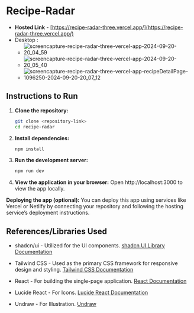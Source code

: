 # Recipe-Radar

- **Hosted Link** - [https://recipe-radar-three.vercel.app/](https://recipe-radar-three.vercel.app/)
- Desktop :
   - ![screencapture-recipe-radar-three-vercel-app-2024-09-20-20_04_59](https://github.com/user-attachments/assets/60782ea6-fc86-451b-ab21-a507f02aa5f9)
   - ![screencapture-recipe-radar-three-vercel-app-2024-09-20-20_05_40](https://github.com/user-attachments/assets/21b7dc8c-7c5f-44bf-aa4e-6ace99bafc23) 
   - ![screencapture-recipe-radar-three-vercel-app-recipeDetailPage-1096250-2024-09-20-20_07_12](https://github.com/user-attachments/assets/b37ae529-f1f3-400b-936a-d3a10f797e66)


## Instructions to Run

1. **Clone the repository:**

   ```bash
   git clone <repository-link>
   cd recipe-radar

   ```

2. **Install dependencies:**

   ```bash
   npm install

   ```

3. **Run the development server:**

   ```bash
   npm run dev

   ```

4. **View the application in your browser:**
   Open http://localhost:3000 to view the app locally.

**Deploying the app (optional):**
You can deploy this app using services like Vercel or Netlify by connecting your repository and following the hosting service’s deployment instructions.

## References/Libraries Used

- shadcn/ui - Utilized for the UI components.
  [shadcn UI Library Documentation](https://ui.shadcn.com/docs)

- Tailwind CSS - Used as the primary CSS framework for responsive design and styling.
  [Tailwind CSS Documentation](https://v2.tailwindcss.com/docs)

- React - For building the single-page application.
  [React Documentation](https://react.dev/learn/installation)

- Lucide React - For Icons.
  [Lucide React Documentation](https://lucide.dev/guide/)

- Undraw - For Illustration.
  [Undraw](https://undraw.co)
